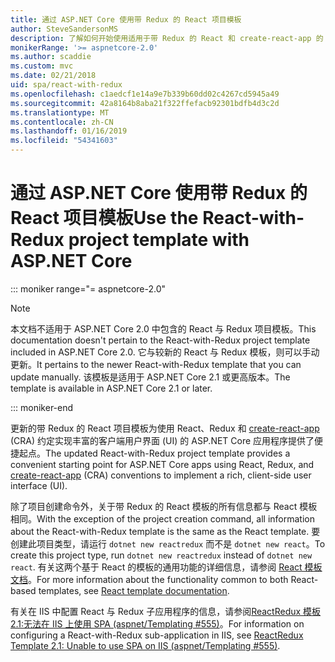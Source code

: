 ```yaml
---
title: 通过 ASP.NET Core 使用带 Redux 的 React 项目模板
author: SteveSandersonMS
description: 了解如何开始使用适用于带 Redux 的 React 和 create-react-app 的 ASP.NET Core 单页应用程序 (SPA) 项目模板。
monikerRange: '>= aspnetcore-2.0'
ms.author: scaddie
ms.custom: mvc
ms.date: 02/21/2018
uid: spa/react-with-redux
ms.openlocfilehash: c1aedcf1e14a9e7b339b60dd02c4267cd5945a49
ms.sourcegitcommit: 42a8164b8aba21f322ffefacb92301bdfb4d3c2d
ms.translationtype: MT
ms.contentlocale: zh-CN
ms.lasthandoff: 01/16/2019
ms.locfileid: "54341603"
---
```

# <a name="use-the-react-with-redux-project-template-with-aspnet-core"></a><span data-ttu-id="7d714-103">通过 ASP.NET Core 使用带 Redux 的 React 项目模板</span><span class="sxs-lookup"><span data-stu-id="7d714-103">Use the React-with-Redux project template with ASP.NET Core</span></span>

::: moniker range="= aspnetcore-2.0"

> [!NOTE]
> <span data-ttu-id="7d714-104">本文档不适用于 ASP.NET Core 2.0 中包含的 React 与 Redux 项目模板。</span><span class="sxs-lookup"><span data-stu-id="7d714-104">This documentation doesn't pertain to the React-with-Redux project template included in ASP.NET Core 2.0.</span></span> <span data-ttu-id="7d714-105">它与较新的 React 与 Redux 模板，则可以手动更新。</span><span class="sxs-lookup"><span data-stu-id="7d714-105">It pertains to the newer React-with-Redux template that you can update manually.</span></span> <span data-ttu-id="7d714-106">该模板是适用于 ASP.NET Core 2.1 或更高版本。</span><span class="sxs-lookup"><span data-stu-id="7d714-106">The template is available in ASP.NET Core 2.1 or later.</span></span>

::: moniker-end

<span data-ttu-id="7d714-107">更新的带 Redux 的 React 项目模板为使用 React、Redux 和 [create-react-app](https://github.com/facebookincubator/create-react-app) (CRA) 约定实现丰富的客户端用户界面 (UI) 的 ASP.NET Core 应用程序提供了便捷起点。</span><span class="sxs-lookup"><span data-stu-id="7d714-107">The updated React-with-Redux project template provides a convenient starting point for ASP.NET Core apps using React, Redux, and [create-react-app](https://github.com/facebookincubator/create-react-app) (CRA) conventions to implement a rich, client-side user interface (UI).</span></span>

<span data-ttu-id="7d714-108">除了项目创建命令外，关于带 Redux 的 React 模板的所有信息都与 React 模板相同。</span><span class="sxs-lookup"><span data-stu-id="7d714-108">With the exception of the project creation command, all information about the React-with-Redux template is the same as the React template.</span></span> <span data-ttu-id="7d714-109">要创建此项目类型，请运行 `dotnet new reactredux` 而不是 `dotnet new react`。</span><span class="sxs-lookup"><span data-stu-id="7d714-109">To create this project type, run `dotnet new reactredux` instead of `dotnet new react`.</span></span> <span data-ttu-id="7d714-110">有关这两个基于 React 的模板的通用功能的详细信息，请参阅 [React 模板文档](xref:spa/react)。</span><span class="sxs-lookup"><span data-stu-id="7d714-110">For more information about the functionality common to both React-based templates, see [React template documentation](xref:spa/react).</span></span>

<span data-ttu-id="7d714-111">有关在 IIS 中配置 React 与 Redux 子应用程序的信息，请参阅[ReactRedux 模板 2.1:无法在 IIS 上使用 SPA (aspnet/Templating &num;555)](https://github.com/aspnet/Templating/issues/555)。</span><span class="sxs-lookup"><span data-stu-id="7d714-111">For information on configuring a React-with-Redux sub-application in IIS, see [ReactRedux Template 2.1: Unable to use SPA on IIS (aspnet/Templating &num;555)](https://github.com/aspnet/Templating/issues/555).</span></span>
